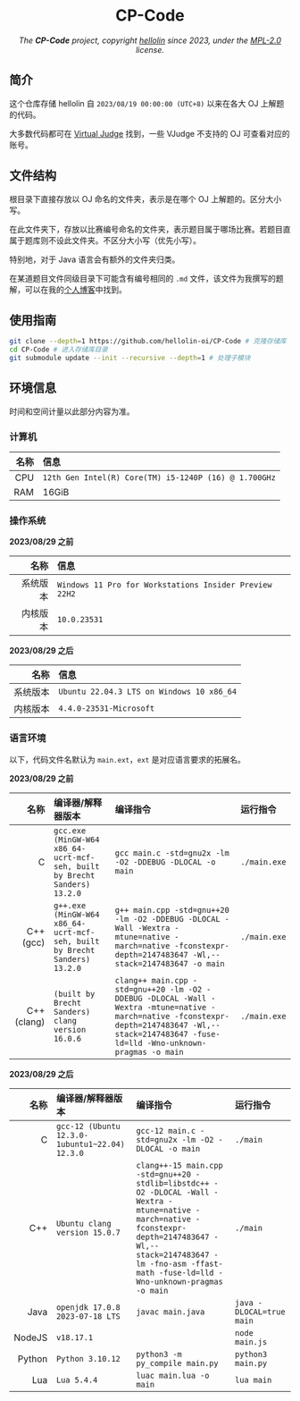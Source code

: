 <div align="center">

# CP-Code

*The **CP-Code** project, copyright [hellolin](https://hellolin.cf/) since 2023, under the [MPL-2.0](./LICENSE) license.*

</div>

## 简介

这个仓库存储 hellolin 自 `2023/08/19 00:00:00 (UTC+8)` 以来在各大 OJ 上解题的代码。

大多数代码都可在 [Virtual Judge](https://vjudge.net/) 找到，一些 VJudge 不支持的 OJ 可查看对应的账号。

## 文件结构

根目录下直接存放以 OJ 命名的文件夹，表示是在哪个 OJ 上解题的。区分大小写。

在此文件夹下，存放以比赛编号命名的文件夹，表示题目属于哪场比赛。若题目直属于题库则不设此文件夹。不区分大小写（优先小写）。

特别地，对于 Java 语言会有额外的文件夹归类。

在某道题目文件同级目录下可能含有编号相同的 `.md` 文件，该文件为我撰写的题解，可以在我的[个人博客](https://blog.hellolin.cf/)中找到。

## 使用指南

``` bash
git clone --depth=1 https://github.com/hellolin-oi/CP-Code # 克隆存储库
cd CP-Code # 进入存储库目录
git submodule update --init --recursive --depth=1 # 处理子模块
```

## 环境信息

时间和空间计量以此部分内容为准。

### 计算机

| 名称  | 信息   |
| ----: | :---- |
| CPU | `12th Gen Intel(R) Core(TM) i5-1240P (16) @ 1.700GHz` |
| RAM | 16GiB |

### 操作系统

**2023/08/29 之前**

| 名称  | 信息   |
| ----: | :---- |
| 系统版本 | `Windows 11 Pro for Workstations Insider Preview 22H2` |
| 内核版本 | `10.0.23531` |

**2023/08/29 之后**

| 名称  | 信息   |
| ----: | :---- |
| 系统版本 | `Ubuntu 22.04.3 LTS on Windows 10 x86_64` |
| 内核版本 | `4.4.0-23531-Microsoft` |

### 语言环境

以下，代码文件名默认为 `main.ext`，`ext` 是对应语言要求的拓展名。

**2023/08/29 之前**

| 名称 | 编译器/解释器版本 | 编译指令 | 运行指令 |
| ----: | :----------- | :------ | :------ |
| C | `gcc.exe (MinGW-W64 x86_64-ucrt-mcf-seh, built by Brecht Sanders) 13.2.0` | `gcc main.c -std=gnu2x -lm -O2 -DDEBUG -DLOCAL -o main` | `./main.exe` |
| C++(gcc) | `g++.exe (MinGW-W64 x86_64-ucrt-mcf-seh, built by Brecht Sanders) 13.2.0` | `g++ main.cpp -std=gnu++20 -lm -O2 -DDEBUG -DLOCAL -Wall -Wextra -mtune=native -march=native -fconstexpr-depth=2147483647 -Wl,--stack=2147483647 -o main` | `./main.exe` |
| C++(clang) | `(built by Brecht Sanders) clang version 16.0.6` | `clang++ main.cpp -std=gnu++20 -lm -O2 -DDEBUG -DLOCAL -Wall -Wextra -mtune=native -march=native -fconstexpr-depth=2147483647 -Wl,--stack=2147483647 -fuse-ld=lld -Wno-unknown-pragmas -o main` | `./main.exe` |

**2023/08/29 之后**

| 名称 | 编译器/解释器版本 | 编译指令 | 运行指令 |
| ----: | :----------- | :------ | :------ |
| C | `gcc-12 (Ubuntu 12.3.0-1ubuntu1~22.04) 12.3.0` | `gcc-12 main.c -std=gnu2x -lm -O2 -DLOCAL -o main` | `./main` |
| C++ | `Ubuntu clang version 15.0.7` | `clang++-15 main.cpp -std=gnu++20 -stdlib=libstdc++ -O2 -DLOCAL -Wall -Wextra -mtune=native -march=native -fconstexpr-depth=2147483647 -Wl,--stack=2147483647 -lm -fno-asm -ffast-math -fuse-ld=lld -Wno-unknown-pragmas -o main` | `./main` |
| Java | `openjdk 17.0.8 2023-07-18 LTS` | `javac main.java` | `java -DLOCAL=true main` |
| NodeJS | `v18.17.1` |  | `node main.js` |
| Python | `Python 3.10.12` | `python3 -m py_compile main.py` | `python3 main.py` |
| Lua | `Lua 5.4.4` | `luac main.lua -o main` | `lua main` |
